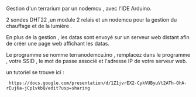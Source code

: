 Gestion d'un terrarium par un nodemcu , avec l'IDE Arduino.

2 sondes DHT22 ,un module 2 relais et un nodemcu pour la  gestion du chauffage et de la lumière .

En plus de la gestion , les datas sont envoyé sur un serveur web distant afin de créer une page web affichant les datas.

Le programme se nomme terranodemcu.ino , remplacez dans le programme , votre SSID , le mot de passe associé et l'adresse IP de votre serveur web.

un tutoriel se trouve ici :

     https://docs.google.com/presentation/d/1Z1jvrEX2-CykVUByuVt2ATh-OhA-rEuj6a-jCp1vkbQ/edit?usp=sharing
     
